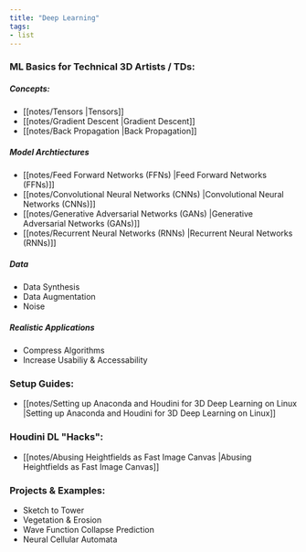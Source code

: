 ```yaml
---
title: "Deep Learning"
tags:
- list
---
```


### ML Basics for Technical 3D Artists / TDs:
##### Concepts:
- [[notes/Tensors |Tensors]]
- [[notes/Gradient Descent |Gradient Descent]]
- [[notes/Back Propagation |Back Propagation]]

##### Model Archtiectures
- [[notes/Feed Forward Networks (FFNs) |Feed Forward Networks (FFNs)]]
- [[notes/Convolutional Neural Networks (CNNs) |Convolutional Neural Networks (CNNs)]]
- [[notes/Generative Adversarial Networks (GANs) |Generative Adversarial Networks (GANs)]]
- [[notes/Recurrent Neural Networks (RNNs) |Recurrent Neural Networks (RNNs)]]

##### Data
- Data Synthesis
- Data Augmentation
- Noise

##### Realistic Applications
- Compress Algorithms
- Increase Usabiliy & Accessability

### Setup Guides:
-  [[notes/Setting up Anaconda and Houdini for 3D Deep Learning on Linux |Setting up Anaconda and Houdini for 3D Deep Learning on Linux]]

### Houdini DL "Hacks":
- [[notes/Abusing Heightfields as Fast Image Canvas |Abusing Heightfields as Fast Image Canvas]]

### Projects & Examples:
- Sketch to Tower
- Vegetation & Erosion
- Wave Function Collapse Prediction
- Neural Cellular Automata